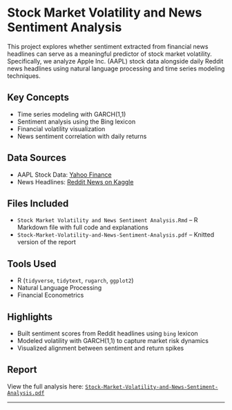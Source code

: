 # Stock Market Volatility and News Sentiment Analysis

This project explores whether sentiment extracted from financial news headlines can serve as a meaningful predictor of stock market volatility. Specifically, we analyze Apple Inc. (AAPL) stock data alongside daily Reddit news headlines using natural language processing and time series modeling techniques.

## Key Concepts
- Time series modeling with GARCH(1,1)
- Sentiment analysis using the Bing lexicon
- Financial volatility visualization
- News sentiment correlation with daily returns

## Data Sources
- AAPL Stock Data: [Yahoo Finance](https://finance.yahoo.com/quote/AAPL)
- News Headlines: [Reddit News on Kaggle](https://www.kaggle.com/datasets/therohk/million-headlines)

## Files Included

- `Stock Market Volatility and News Sentiment Analysis.Rmd` – R Markdown file with full code and explanations
- `Stock-Market-Volatility-and-News-Sentiment-Analysis.pdf` – Knitted version of the report

## Tools Used
- R (`tidyverse`, `tidytext`, `rugarch`, `ggplot2`)
- Natural Language Processing
- Financial Econometrics

## Highlights
- Built sentiment scores from Reddit headlines using `bing` lexicon
- Modeled volatility with GARCH(1,1) to capture market risk dynamics
- Visualized alignment between sentiment and return spikes

## Report
View the full analysis here: [`Stock-Market-Volatility-and-News-Sentiment-Analysis.pdf`](./output/Stock-Market-Volatility-and-News-Sentiment-Analysis.pdf)

---
